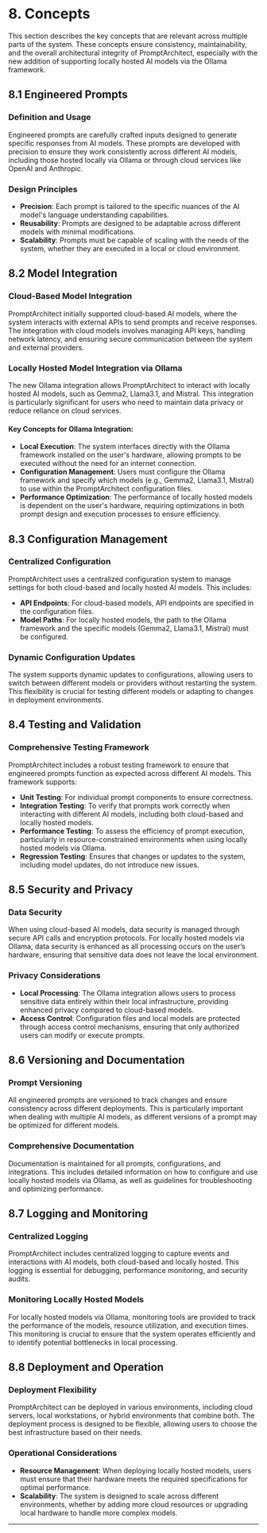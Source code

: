 # 8. Concepts

This section describes the key concepts that are relevant across multiple parts of the system. These concepts ensure consistency, maintainability, and the overall architectural integrity of PromptArchitect, especially with the new addition of supporting locally hosted AI models via the Ollama framework.

## 8.1 Engineered Prompts

### Definition and Usage
Engineered prompts are carefully crafted inputs designed to generate specific responses from AI models. These prompts are developed with precision to ensure they work consistently across different AI models, including those hosted locally via Ollama or through cloud services like OpenAI and Anthropic.

### Design Principles
- **Precision**: Each prompt is tailored to the specific nuances of the AI model's language understanding capabilities.
- **Reusability**: Prompts are designed to be adaptable across different models with minimal modifications.
- **Scalability**: Prompts must be capable of scaling with the needs of the system, whether they are executed in a local or cloud environment.

## 8.2 Model Integration

### Cloud-Based Model Integration
PromptArchitect initially supported cloud-based AI models, where the system interacts with external APIs to send prompts and receive responses. The integration with cloud models involves managing API keys, handling network latency, and ensuring secure communication between the system and external providers.

### Locally Hosted Model Integration via Ollama
The new Ollama integration allows PromptArchitect to interact with locally hosted AI models, such as Gemma2, Llama3.1, and Mistral. This integration is particularly significant for users who need to maintain data privacy or reduce reliance on cloud services.

#### Key Concepts for Ollama Integration:
- **Local Execution**: The system interfaces directly with the Ollama framework installed on the user's hardware, allowing prompts to be executed without the need for an internet connection.
- **Configuration Management**: Users must configure the Ollama framework and specify which models (e.g., Gemma2, Llama3.1, Mistral) to use within the PromptArchitect configuration files.
- **Performance Optimization**: The performance of locally hosted models is dependent on the user's hardware, requiring optimizations in both prompt design and execution processes to ensure efficiency.

## 8.3 Configuration Management

### Centralized Configuration
PromptArchitect uses a centralized configuration system to manage settings for both cloud-based and locally hosted AI models. This includes:
- **API Endpoints**: For cloud-based models, API endpoints are specified in the configuration files.
- **Model Paths**: For locally hosted models, the path to the Ollama framework and the specific models (Gemma2, Llama3.1, Mistral) must be configured.

### Dynamic Configuration Updates
The system supports dynamic updates to configurations, allowing users to switch between different models or providers without restarting the system. This flexibility is crucial for testing different models or adapting to changes in deployment environments.

## 8.4 Testing and Validation

### Comprehensive Testing Framework
PromptArchitect includes a robust testing framework to ensure that engineered prompts function as expected across different AI models. This framework supports:
- **Unit Testing**: For individual prompt components to ensure correctness.
- **Integration Testing**: To verify that prompts work correctly when interacting with different AI models, including both cloud-based and locally hosted models.
- **Performance Testing**: To assess the efficiency of prompt execution, particularly in resource-constrained environments when using locally hosted models via Ollama.
- **Regression Testing**: Ensures that changes or updates to the system, including model updates, do not introduce new issues.

## 8.5 Security and Privacy

### Data Security
When using cloud-based AI models, data security is managed through secure API calls and encryption protocols. For locally hosted models via Ollama, data security is enhanced as all processing occurs on the user’s hardware, ensuring that sensitive data does not leave the local environment.

### Privacy Considerations
- **Local Processing**: The Ollama integration allows users to process sensitive data entirely within their local infrastructure, providing enhanced privacy compared to cloud-based models.
- **Access Control**: Configuration files and local models are protected through access control mechanisms, ensuring that only authorized users can modify or execute prompts.

## 8.6 Versioning and Documentation

### Prompt Versioning
All engineered prompts are versioned to track changes and ensure consistency across different deployments. This is particularly important when dealing with multiple AI models, as different versions of a prompt may be optimized for different models.

### Comprehensive Documentation
Documentation is maintained for all prompts, configurations, and integrations. This includes detailed information on how to configure and use locally hosted models via Ollama, as well as guidelines for troubleshooting and optimizing performance.

## 8.7 Logging and Monitoring

### Centralized Logging
PromptArchitect includes centralized logging to capture events and interactions with AI models, both cloud-based and locally hosted. This logging is essential for debugging, performance monitoring, and security audits.

### Monitoring Locally Hosted Models
For locally hosted models via Ollama, monitoring tools are provided to track the performance of the models, resource utilization, and execution times. This monitoring is crucial to ensure that the system operates efficiently and to identify potential bottlenecks in local processing.

## 8.8 Deployment and Operation

### Deployment Flexibility
PromptArchitect can be deployed in various environments, including cloud servers, local workstations, or hybrid environments that combine both. The deployment process is designed to be flexible, allowing users to choose the best infrastructure based on their needs.

### Operational Considerations
- **Resource Management**: When deploying locally hosted models, users must ensure that their hardware meets the required specifications for optimal performance.
- **Scalability**: The system is designed to scale across different environments, whether by adding more cloud resources or upgrading local hardware to handle more complex models.

---
